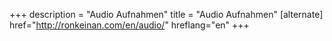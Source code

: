 +++
description = "Audio Aufnahmen"
title = "Audio Aufnahmen"
[alternate]
href="http://ronkeinan.com/en/audio/"
hreflang="en"
+++